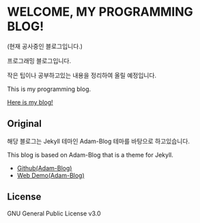 # WELCOME, MY PROGRAMMING BLOG!

(현재 공사중인 블로그입니다.)

프로그래밍 블로그입니다.

작은 팁이나 공부하고있는 내용을 정리하여 올릴 예정입니다.

This is my programming blog.

[Here is my blog!](https://lionem2018.github.io/)

## Original
해당 블로그는 Jekyll 테마인 Adam-Blog 테마를 바탕으로 하고있습니다.

This blog is based on Adam-Blog that is a theme for Jekyll.
- [Github(Adam-Blog)](https://github.com/artemsheludko/adam-blog/)
- [Web Demo(Adam-Blog)](http://artemsheludko.pw/adam-blog/)

## License
GNU General Public License v3.0
